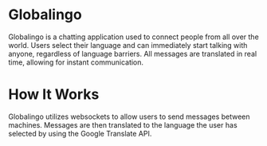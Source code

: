 # Globalingo

Globalingo is a chatting application used to connect people from all over the world. Users select their language and can immediately start talking with anyone, regardless of language barriers. All messages are translated in real time, allowing for instant communication. 

# How It Works

Globalingo utilizes websockets to allow users to send messages between machines. Messages are then translated to the language the user has selected by using the Google Translate API.
